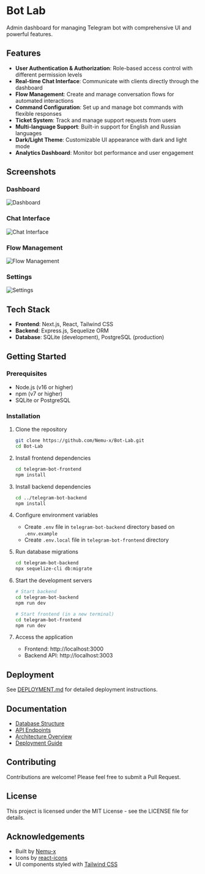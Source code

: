 # Bot Lab

Admin dashboard for managing Telegram bot with comprehensive UI and powerful features.

## Features

- **User Authentication & Authorization**: Role-based access control with different permission levels
- **Real-time Chat Interface**: Communicate with clients directly through the dashboard
- **Flow Management**: Create and manage conversation flows for automated interactions
- **Command Configuration**: Set up and manage bot commands with flexible responses
- **Ticket System**: Track and manage support requests from users
- **Multi-language Support**: Built-in support for English and Russian languages
- **Dark/Light Theme**: Customizable UI appearance with dark and light mode
- **Analytics Dashboard**: Monitor bot performance and user engagement

## Screenshots

### Dashboard
<!-- Insert dashboard screenshot here -->
![Dashboard](![image](https://github.com/user-attachments/assets/df0e42c3-3fc4-4e23-9c89-d99ab6395d99))

### Chat Interface
<!-- Insert chat interface screenshot here -->
![Chat Interface](screenshots/chat.png)

### Flow Management
<!-- Insert flow management screenshot here -->
![Flow Management](screenshots/flow.png)

### Settings
<!-- Insert settings screenshot here -->
![Settings](screenshots/settings.png)

## Tech Stack

- **Frontend**: Next.js, React, Tailwind CSS
- **Backend**: Express.js, Sequelize ORM
- **Database**: SQLite (development), PostgreSQL (production)

## Getting Started

### Prerequisites

- Node.js (v16 or higher)
- npm (v7 or higher)
- SQLite or PostgreSQL

### Installation

1. Clone the repository
   ```bash
   git clone https://github.com/Nemu-x/Bot-Lab.git
   cd Bot-Lab
   ```

2. Install frontend dependencies
   ```bash
   cd telegram-bot-frontend
   npm install
   ```

3. Install backend dependencies
   ```bash
   cd ../telegram-bot-backend
   npm install
   ```

4. Configure environment variables
   - Create `.env` file in `telegram-bot-backend` directory based on `.env.example`
   - Create `.env.local` file in `telegram-bot-frontend` directory

5. Run database migrations
   ```bash
   cd telegram-bot-backend
   npx sequelize-cli db:migrate
   ```

6. Start the development servers
   ```bash
   # Start backend
   cd telegram-bot-backend
   npm run dev

   # Start frontend (in a new terminal)
   cd telegram-bot-frontend
   npm run dev
   ```

7. Access the application
   - Frontend: http://localhost:3000
   - Backend API: http://localhost:3003

## Deployment

See [DEPLOYMENT.md](documentation/deployment-guide.md) for detailed deployment instructions.

## Documentation

- [Database Structure](documentation/db-structure.md)
- [API Endpoints](documentation/api-endpoints.md)
- [Architecture Overview](documentation/architecture.md)
- [Deployment Guide](documentation/deployment-guide.md)

## Contributing

Contributions are welcome! Please feel free to submit a Pull Request.

## License

This project is licensed under the MIT License - see the LICENSE file for details.

## Acknowledgements

- Built by [Nemu-x](https://github.com/Nemu-x)
- Icons by [react-icons](https://react-icons.github.io/react-icons/)
- UI components styled with [Tailwind CSS](https://tailwindcss.com/)
